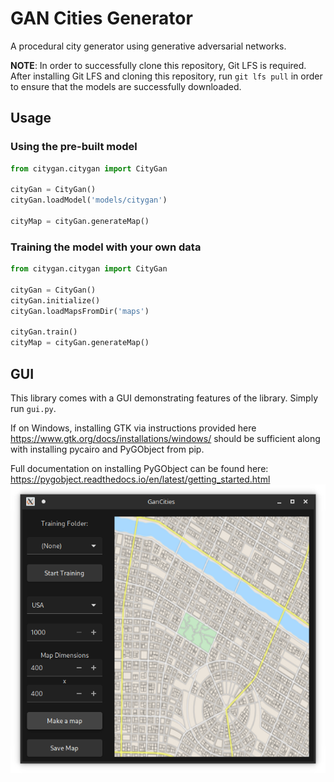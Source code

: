 # GAN Cities Generator

A procedural city generator using generative adversarial networks.

**NOTE**: In order to successfully clone this repository, Git LFS is required.
After installing Git LFS and cloning this repository, run `git lfs pull`
in order to ensure that the models are successfully downloaded.

## Usage

### Using the pre-built model
```python
from citygan.citygan import CityGan 

cityGan = CityGan()
cityGan.loadModel('models/citygan')

cityMap = cityGan.generateMap()
```

### Training the model with your own data
```python
from citygan.citygan import CityGan

cityGan = CityGan()
cityGan.initialize()
cityGan.loadMapsFromDir('maps')

cityGan.train()
cityMap = cityGan.generateMap()
```

## GUI
This library comes with a GUI demonstrating features of the library. Simply run `gui.py`.

If on Windows, installing GTK via instructions provided here https://www.gtk.org/docs/installations/windows/
should be sufficient along with installing pycairo and PyGObject from pip. 

Full documentation on installing PyGObject can be found here: https://pygobject.readthedocs.io/en/latest/getting_started.html
![Screenshot of GanCities UI](https://raw.githubusercontent.com/ProjectCity-Group/gan-cities/master/screenshot/screenshot.png?token=ACHD5QBWEP3NRK2SNS6QEAK667B3O)
